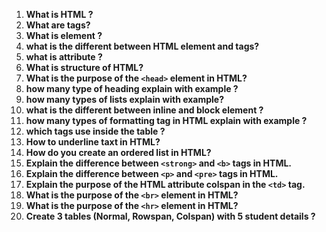 1. **What is HTML ?**
1. **What are tags?**
1. **What is element ?**
1. **what is the different between HTML element and tags?**
1. **what is attribute ?**
1. **What is structure of HTML?**
1. **What is the purpose of the `<head>` element in HTML?**
1. **how many type of heading explain with example ?**
1. **how many types of lists explain with example?**
1. **what is the different between inline and block element ?**
1. **how many types of formatting tag in HTML explain with example ?**
1. **which tags use inside the table ?**
1. **How to underline taxt in HTML?**
1. **How do you create an ordered list in HTML?**
1. **Explain the difference between `<strong>` and `<b>` tags in HTML.**
1. **Explain the difference between `<p>` and `<pre>` tags in HTML.**
1. **Explain the purpose of the HTML attribute colspan in the `<td>` tag.**
1. **What is the purpose of the `<br>` element in HTML?**
1. **What is the purpose of the `<hr>` element in HTML?**
1. **Create 3 tables (Normal, Rowspan, Colspan) with 5 student details ?**
